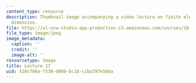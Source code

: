```yaml
---
content_type: resource
description: Thumbnail image accompanying a video lecture on finite elements in one
  dimension.
file: https://ol-ocw-studio-app-production.s3.amazonaws.com/courses/18-085-computational-science-and-engineering-i-fall-2008/520c700af530d009bc16c1ba397e56ba_17.jpg
file_type: image/jpeg
image_metadata:
  caption: ''
  credit: ''
  image-alt: ''
resourcetype: Image
title: Lecture 17
uid: 520c700a-f530-d009-bc16-c1ba397e56ba
---
```


